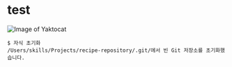 # test
![Image of Yaktocat](https://octodex.github.com/images/yaktocat.png)
````
$ 자식 초기화
/Users/skills/Projects/recipe-repository/.git/에서 빈 Git 저장소를 초기화했습니다.
````
